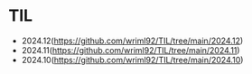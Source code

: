 # TIL

- 2024.12(https://github.com/wriml92/TIL/tree/main/2024.12)
- 2024.11(https://github.com/wriml92/TIL/tree/main/2024.11)
- 2024.10(https://github.com/wriml92/TIL/tree/main/2024.10)